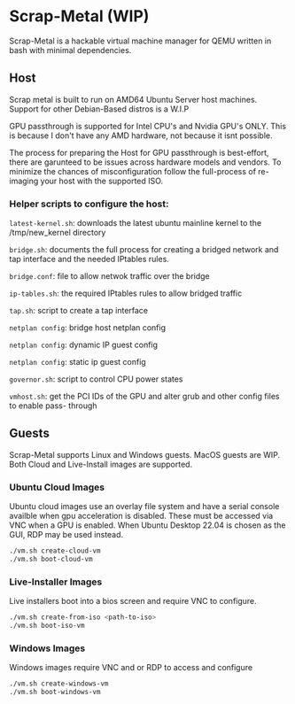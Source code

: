 # Scrap-Metal (WIP)

Scrap-Metal is a hackable virtual machine manager for QEMU written in bash with minimal dependencies.


## Host

Scrap metal is built to run on AMD64 Ubuntu Server host machines. 
Support for other Debian-Based distros is a W.I.P 

GPU passthrough is supported for Intel CPU's and Nvidia GPU's ONLY.
This is because I don't have any AMD hardware, not because it isnt possible. 

The process for preparing the Host for GPU passthrough is best-effort, there are garunteed to be issues across hardware models and vendors. To minimize the chances of misconfiguration follow the full-process of re-imaging your host with the supported ISO.

### Helper scripts to configure the host:

`latest-kernel.sh`: downloads the latest ubuntu mainline kernel to the /tmp/new_kernel directory

`bridge.sh`: documents the full process for creating a bridged network and tap interface and the needed IPtables rules.

`bridge.conf`: file to allow netwok traffic over the bridge

`ip-tables.sh`: the required IPtables rules to allow bridged traffic

`tap.sh`: script to create a tap interface

`netplan config`: bridge host netplan config

`netplan config`: dynamic IP guest config

`netplan config`: static ip guest config

`governor.sh`: script to control CPU power states

`vmhost.sh`: get the PCI IDs of the GPU and alter grub and other config files to enable pass-
through
 

## Guests

Scrap-Metal supports Linux and Windows guests. MacOS guests are WIP.
Both Cloud and Live-Install images are supported.

### Ubuntu Cloud Images

Ubuntu cloud images use an overlay file system and have a serial console availble when gpu acceleration is disabled. These must be accessed via VNC when a GPU is enabled. When Ubuntu Desktop 22.04 is chosen as the GUI, RDP may be used instead.

```bash
./vm.sh create-cloud-vm
./vm.sh boot-cloud-vm
```

### Live-Installer Images

Live installers boot into a bios screen and require VNC to configure.

```bash
./vm.sh create-from-iso <path-to-iso>
./vm.sh boot-iso-vm
```

### Windows Images

Windows images require VNC and or RDP to access and configure

```bash
./vm.sh create-windows-vm
./vm.sh boot-windows-vm
```

